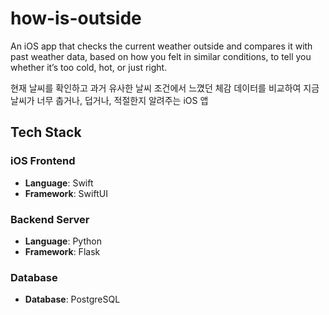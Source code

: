 # how-is-outside

An iOS app that checks the current weather outside and compares it with past weather data, based on how you felt in similar conditions, to tell you whether it’s too cold, hot, or just right.  

현재 날씨를 확인하고 과거 유사한 날씨 조건에서 느꼈던 체감 데이터를 비교하여 지금 날씨가 너무 춥거나, 덥거나, 적절한지 알려주는 iOS 앱  

## Tech Stack

### iOS Frontend
- **Language**: Swift
- **Framework**: SwiftUI

### Backend Server
- **Language**: Python
- **Framework**: Flask

### Database
- **Database**: PostgreSQL
